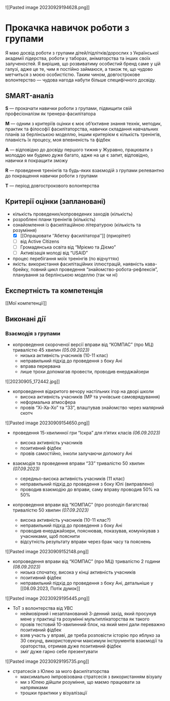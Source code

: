 ![[Pasted image 20230929194628.png]]
# Прокачка навичок роботи з групами
Я маю досвід роботи з групами дітей/підлітків/дорослих з Української академії лідерства, роботи у таборах, аніматорства та інших своїх залученостей. Я вирішив, що розвиватиму особистий бренд саме у цій галузі, адже це те, чим я постійно займаюся, а також те, що чудово метчиться з моєю особистістю. Таким чином, довгострокове волонтерство — чудова нагода набути більше специфічного досвіду.
## SMART-аналіз
**S** — прокачати навички роботи з групами, підвищити свій професіоналізм як тренера-фасилітатора

**M** — одним з критеріїв оцінки є моє об’єктивне знання технік, методик, практик та філософії фасилітаторства, навички складання навчальних планів за берлінською моделлю, іншим критерієм є кількість тренінгів, плавність їх процесу, моя впевненість та фідбек

**A** — відповідно до досвіду першого тижня у Журавно, працювати з молоддю ми будемо дуже багато, адже на це є запит, відповідно, навички я покращити зможу

**R** — проведення тренінгів та будь-яких взаємодій з групами релевантно до покращення навички роботи з групами

**T** — період довгострокового волонтерства
## Критерії оцінки (заплановані)
- кількість проведених/копроведених заходів (кількість)
- розроблені плани тренінгів (кількість)
- ознайомлення із фасилітаційною літературою (кількість та розуміння)
	- [x] [[Опрацювати ‘‘Абетку фасилітатора’’]] (приорітет)
	- [ ] від Active Citizens
	- [ ] Громадянська освіта від “Мріємо та Діємо”
	- [ ] Активізація молоді від “USAID”
- процес перебігання моїх тренінгів (по відчуттях)
- якість: використання фасилітаційних іллюстрацій, наявність кава-брейку, повний цикл проведення “знайомство-робота-рефлексія”, планування за берлінською моделлю (так чи ні)
## Експертність та компетенція
[[Мої компетенції]]
## Виконані дії
### Взаємодія з групами
- копроведення скороченої версії вправи від “КОМПАС” (про МЦ) тривалістю 45 хвилин *(05.09.2023)*
	- низька активність учасників (10-11 клас)
	- неправильний підхід до проведення з боку Ані
	- вправа перервана
	- лише трохи допомагав провести, проводив енерджайзери

![[20230905_172442.jpg]]
- копроведення відкритого вечору настільних ігор на дворі школи
	- висока активність учасників (МР та учнівське самоврядування)
	- неформальна атмосфера
	- провів “Хі-Ха-Хо” та “33”, влаштував знайомство через малярний скотч

![[Pasted image 20230909154650.png]]
- проведення 15-хвилинної гри “Іскра” для п’ятих класів *(06.09.2023)*
	- висока активність учасників
	- позитивний фідбек
	- провів самостійно, інколи залучаючи допомогу Ані

- взаємодія та проведення вправи “33” тривалістю 50 хвилин *(07.09.2023)*
	- середньо-висока активність учасників (11 клас)
	- неправильний підхід до проведення з боку Юлі (виправлено)
	- проводив взаємодію до вправи, саму вправу проводив 50% на 50%

- копроведення вправи від “КОМПАС” (про розподіл багатства) тривалістю 50 хвилин *(07.09.2023)*
	- висока активність учасників (10-11 клас?)
	- неправильний підхід до проведення з боку Ані 
	- проводив енерджайзери, пояснював, показував, комунікував з учасниками, щоб пояснити
	- відсутність результату вправи через брак часу та пояснень

![[Pasted image 20230909152148.png]]
- копроведення вправи від “КОМПАС” (про МЦ) тривалістю 2 години *(08.09.2023)*
	- низька спочатку, висока у кінці активність учасників
	- позитивний фідбек
	- неправильний підхід до проведення з боку Ані, детальніше у [[08.09.2023, Потік думок]]


![[Pasted image 20230929195445.png]]
- ТоТ з волонтерства від УВС
	- неймовірний і незапланований 3-денний захід, який просунув мене у практиці та розумінні мультиплікаторства як такого
	- провів тестовий 10-хвилинний блок, на який мені дали переважно позитивний фідбек
	- взяв участь у вправі, де треба розповісти історію про яблуко за 30 секунд, використовуючи максимум інструментів взаємодії та ораторства, отримав дуже позитивний фідбек
	- зміг дуже гарно себе презентувати

![[Pasted image 20230929195735.png]]
- стратсесія з Юлею за мого фасилітаторства
	- максимально імпровізована стратсесія з використанням візуалу
	- ми з Юлею дійшли розуміння, що маємо працювати за напрямками
	- трошки практики у візуалізації

